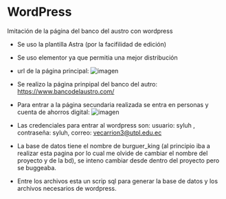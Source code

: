 # WordPress
Imitación de la página del banco del austro con wordpress
- Se uso la plantilla Astra (por la facifilidad de edición)
- Se uso elementor ya que permitia una mejor distribución
- url de la página principal:
![imagen](https://user-images.githubusercontent.com/73541103/208711989-dc6f2d0e-061b-4534-8928-06a1203b5919.png)


- Se realizo la página prinpipal del banco del autro: https://www.bancodelaustro.com/
- Para entrar a la página secundaria realizada se entra en personas y cuenta de ahorros digital:
![imagen](https://user-images.githubusercontent.com/73541103/208709296-5a2848a8-46ed-48b9-9483-1383a7c16dde.png)

- Las credenciales para entrar al wordpress son: usuario: syluh , contraseña: syluh, correo: vecarrion3@utpl.edu.ec
- La base de datos tiene el nombre de burguer_king (al principio iba a realizar esta pagina por lo cual me olvide de cambiar el nombre del proyecto y de la bd), se inteno cambiar desde dentro del proyecto pero se buggeaba.
- Entre los archivos esta un scrip sql para generar la base de datos y los archivos necesarios de wordpress.
